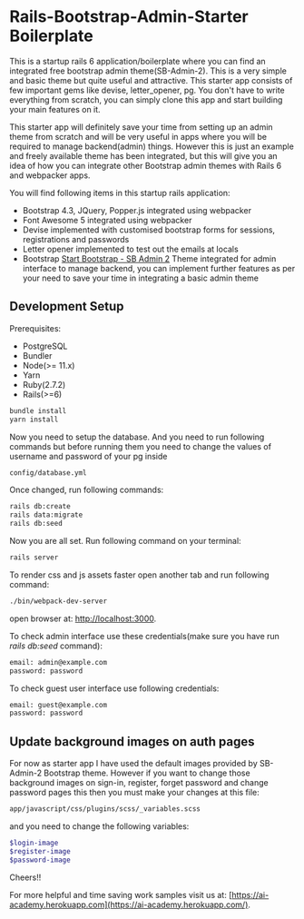 # Rails-Bootstrap-Admin-Starter Boilerplate

This is a startup rails 6 application/boilerplate where you can find an integrated free bootstrap admin theme(SB-Admin-2). This is a very simple and basic theme but quite useful and attractive. This starter app consists of few important gems like devise, letter_opener, pg. You don't have to write everything from scratch, you can simply clone this app and start building your main features on it. 

This starter app will definitely save your time from setting up an admin theme from scratch and will be very useful in apps where you will be required to manage backend(admin) things. However this is just an example and freely available theme has been integrated, but this will give you an idea of how you can integrate other Bootstrap admin themes with Rails 6 and webpacker apps. 

You will find following items in this startup rails application:

* Bootstrap 4.3, JQuery, Popper.js integrated using webpacker
* Font Awesome 5 integrated using webpacker
* Devise implemented with customised bootstrap forms for sessions, registrations and passwords
* Letter opener implemented to test out the emails at locals
* Bootstrap [Start Bootstrap - SB Admin 2](https://startbootstrap.com/theme/sb-admin-2/) Theme integrated for admin interface to manage backend, you can implement further features as per your need to save your time in integrating a basic admin theme

## Development Setup

Prerequisites:

- PostgreSQL
- Bundler
- Node(>= 11.x)
- Yarn
- Ruby(2.7.2)
- Rails(>=6)

```sh
bundle install
yarn install
```
Now you need to setup the database. And you need to run following commands but before running them you need to change the values of username and password of your pg inside 
```sh
config/database.yml
```
Once changed, run following commands:

```sh
rails db:create
rails data:migrate
rails db:seed
```

Now you are all set. Run following command on your terminal:

```sh
rails server 
```
To render css and js assets faster open another tab and run following command:

```sh
./bin/webpack-dev-server
```

open browser at: [http://localhost:3000](http://localhost:3000).

To check admin interface use these credentials(make sure you have run *rails db:seed* command):
```sh
email: admin@example.com
password: password
```
To check guest user interface use following credentials:
```sh
email: guest@example.com
password: password
```

## Update background images on auth pages

For now as starter app I have used the default images provided by SB-Admin-2 Bootstrap theme. However if you want to change those background images on sign-in, register, forget password and change password pages this then you must make your changes at this file:

```sh
app/javascript/css/plugins/scss/_variables.scss
```
and you need to change the following variables:

```scss
$login-image
$register-image
$password-image
```

Cheers!!

For more helpful and time saving work samples visit us at: [https://ai-academy.herokuapp.com](https://ai-academy.herokuapp.com/).
